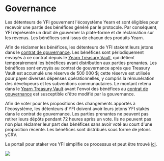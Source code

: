 # Governance

Les détenteurs de YFI gouvernent l'écosystème Yearn et sont éligibles pour recevoir une partie des bénéfices généré par le protocole. Par conséquent, YFI représente un droit de gouverner la plate-forme et de réclamation sur les revenus. Les bénéfices sont issus de chacun des produits Yearn.

Afin de réclamer les bénéfices, les détenteurs de YFI stakent leurs jetons dans le [contrat de gouvernance](https://etherscan.io/address/0xBa37B002AbaFDd8E89a1995dA52740bbC013D992). Les bénéfices sont périodiquement envoyés à ce contrat depuis le [Yearn Treasury Vault](https://etherscan.io/address/0x93a62da5a14c80f265dabc077fcee437b1a0efde#tokentxns), qui détient temporairement les bénéfices avant distribution aux parties prenantes. Les bénéfices sont envoyés au contrat de gouvernance après que Treasury Vault est accumulé une réserve de 500 000 $; cette réserve est utilisée pour payer diverses dépenses opérationnelles, y compris la rémunération des dévelopeurs et les subventions communautaires. Le montant retenu dans le [Yearn Treasury Vault](https://etherscan.io/address/0x93a62da5a14c80f265dabc077fcee437b1a0efde#tokentxns) avant l'envoi des bénéfices au [contrat de gouvernance](https://etherscan.io/address/0xBa37B002AbaFDd8E89a1995dA52740bbC013D992) est susceptible d'être modifié par la gouvernance.

Afin de voter pour les propositions des changements apportés à l'écosystème, les détenteurs d'YFI doivent avoir leurs jetons YFI stakés dans le contrat de gouvernance. Les parties prenantes ne peuvent pas retirer leurs dépôts pendant 72 heures après un vote. Ils ne peuvent pas non plus réclamer leur part des bénéfices sans avoir voté au court d'une proposition récente. Les bénéfices sont distribués sous forme de jetons yCRV. 

Le portail pour staker vos YFI simplifie ce processus et peut être trouvé [ici](https://ygov.finance/staking).  
  


![](https://i.imgur.com/lAoZlb8.png)

